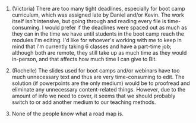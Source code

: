 1. (Victoria) There are too many tight deadlines, especially for boot camp curriculum, which was assigned late by Daniel and/or Kevin. The work itself isn't intensive, but going through and reading every file is time-consuming. I would prefer if the deadlines were spaced out as much as they can in the time we have until students in the boot camp reach the modules I'm editing. I'd like for whoever's working with me to keep in mind that I'm currently taking 6 classes and have a part-time job; although both are remote, they still take up as much time as they would in-person, and that affects how much time I can give to Bit.

2. (Rochelle) The slides used for boot camps and/or webinars have too much unnecessary text and thus are very time-consuming to edit. The solution (if powerpoints are the only medium) would be to proofread and eliminate any unnecessary content-related things. However, due to the amount of info we need to cover, it seems that we should probably switch to or add another medium to our teaching methods.

3. None of the people know what a road map is.
